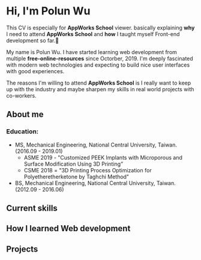 # Hi, I'm Polun Wu
This CV is especially for **AppWorks School** viewer. basically explaining **why** I need to attend **AppWorks School** and **how** I taught myself Front-end development so far.🚀

My name is Polun Wu. I have started learning web development from multiple **free-online-resources** since Octorber, 2019. I'm deeply fascinated with modern web technologies and expecting to build nice user interfaces with good experiences.

The reasons I'm willing to attend **AppWorks School** is I really want to keep up with the industry and maybe sharpen my skills in real world projects with co-workers.

## About me
### Education: 
- MS, Mechanical Engineering, National Central University, Taiwan. (2016.09 - 2019.01)
  - ASME 2019 - "Customized PEEK Implants with Microporous and Surface Modification Using 3D Printing”
  - CSME 2018 = "3D Printing Process Optimization for Polyetheretherketone by Taghchi Method"
- BS, Mechanical Engineering, National Central University, Taiwan. (2012.09 - 2016.06)

## Current skills
## How I learned Web development
## Projects
